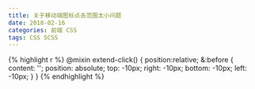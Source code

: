 ```yaml
---
title: 关于移动端图标点击范围太小问题
date: 2018-02-16
categories: 前端 CSS
tags: CSS SCSS
---
```


{% highlight r %}
@mixin extend-click() {
	position:relative;
	&:before {
		content: '';
		position: absolute;
		top: -10px;
		right: -10px;
		bottom: -10px;
		left: -10px;
	}
}
{% endhighlight %}